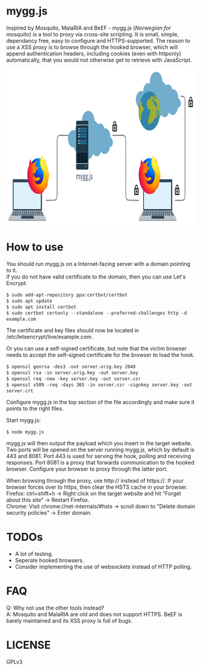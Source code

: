 # mygg.js
Inspired by Mosquito, MalaRIA and BeEF - mygg.js (*Norwegian for mosquito*) is a tool to proxy via cross-site scripting. It is small, simple, dependancy free, easy to configure and HTTPS-supported. The reason to use a XSS proxy is to browse through the hooked browser, which will append authentication headers, including cookies (even with httponly) automatically, that you would not otherwise get to retrieve with JavaScript.

<img src="https://github.com/dsolstad/mygg.js/blob/master/diagram.png" alt="drawing" width="869" height="414"/>

# How to use
You should run mygg.js on a Internet-facing server with a domain pointing to it.  
If you do not have valid certificate to the domain, then you can use Let's Encrypt:
```
$ sudo add-apt-repository ppa:certbot/certbot
$ sudo apt update
$ sudo apt install certbot
$ sudo certbot certonly --standalone --preferred-challenges http -d example.com
```
The certificate and key files should now be located in /etc/letsencrypt/live/example.com.  
  
Or you can use a self-signed certificate, but note that the victim browser needs to accept the self-signed certificate for the browser to load the hook.
```
$ openssl genrsa -des3 -out server.orig.key 2048
$ openssl rsa -in server.orig.key -out server.key
$ openssl req -new -key server.key -out server.csr
$ openssl x509 -req -days 365 -in server.csr -signkey server.key -out server.crt 
```
Configure mygg.js in the top section of the file accordingly and make sure it points to the right files.  
  
Start mygg.js:
```
$ node mygg.js
```
mygg.js will then output the payload which you insert in the target website. 
Two ports will be opened on the server running mygg.js, which by default is 443 and 8081. Port 443 is used for serving the hook, polling and receiving responses. Port 8081 is a proxy that forwards communication to the hooked browser. Configure your browser to proxy through the latter port.
  
When browsing through the proxy, use http:// instead of https://. If your browser forces over to https, then clear the HSTS cache in your browser.  
Firefox: ctrl+shift+h -> Right click on the target website and hit "Forget about this site" -> Restart Firefox.  
Chrome: Visit chrome://net-internals/#hsts -> scroll down to "Delete domain security policies" -> Enter domain.

# TODOs

* A lot of testing.
* Seperate hooked browsers.
* Consider implementing the use of websockets instead of HTTP polling.

# FAQ
Q: Why not use the other tools instead?  
A: Mosquito and MalaRIA are old and does not support HTTPS. BeEF is barely maintained and its XSS proxy is full of bugs.  

# LICENSE
  
GPLv3
